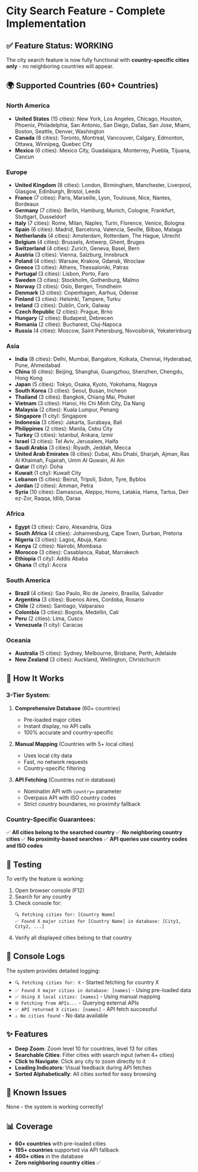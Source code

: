 # City Search Feature - Complete Implementation

## ✅ Feature Status: WORKING

The city search feature is now fully functional with **country-specific cities only** - no neighboring countries will appear.

## 🌍 Supported Countries (60+ Countries)

### North America
- **United States** (15 cities): New York, Los Angeles, Chicago, Houston, Phoenix, Philadelphia, San Antonio, San Diego, Dallas, San Jose, Miami, Boston, Seattle, Denver, Washington
- **Canada** (8 cities): Toronto, Montreal, Vancouver, Calgary, Edmonton, Ottawa, Winnipeg, Quebec City
- **Mexico** (6 cities): Mexico City, Guadalajara, Monterrey, Puebla, Tijuana, Cancun

### Europe
- **United Kingdom** (8 cities): London, Birmingham, Manchester, Liverpool, Glasgow, Edinburgh, Bristol, Leeds
- **France** (7 cities): Paris, Marseille, Lyon, Toulouse, Nice, Nantes, Bordeaux
- **Germany** (7 cities): Berlin, Hamburg, Munich, Cologne, Frankfurt, Stuttgart, Dusseldorf
- **Italy** (7 cities): Rome, Milan, Naples, Turin, Florence, Venice, Bologna
- **Spain** (6 cities): Madrid, Barcelona, Valencia, Seville, Bilbao, Malaga
- **Netherlands** (4 cities): Amsterdam, Rotterdam, The Hague, Utrecht
- **Belgium** (4 cities): Brussels, Antwerp, Ghent, Bruges
- **Switzerland** (4 cities): Zurich, Geneva, Basel, Bern
- **Austria** (3 cities): Vienna, Salzburg, Innsbruck
- **Poland** (4 cities): Warsaw, Krakow, Gdansk, Wroclaw
- **Greece** (3 cities): Athens, Thessaloniki, Patras
- **Portugal** (3 cities): Lisbon, Porto, Faro
- **Sweden** (3 cities): Stockholm, Gothenburg, Malmo
- **Norway** (3 cities): Oslo, Bergen, Trondheim
- **Denmark** (3 cities): Copenhagen, Aarhus, Odense
- **Finland** (3 cities): Helsinki, Tampere, Turku
- **Ireland** (3 cities): Dublin, Cork, Galway
- **Czech Republic** (2 cities): Prague, Brno
- **Hungary** (2 cities): Budapest, Debrecen
- **Romania** (2 cities): Bucharest, Cluj-Napoca
- **Russia** (4 cities): Moscow, Saint Petersburg, Novosibirsk, Yekaterinburg

### Asia
- **India** (8 cities): Delhi, Mumbai, Bangalore, Kolkata, Chennai, Hyderabad, Pune, Ahmedabad
- **China** (6 cities): Beijing, Shanghai, Guangzhou, Shenzhen, Chengdu, Hong Kong
- **Japan** (5 cities): Tokyo, Osaka, Kyoto, Yokohama, Nagoya
- **South Korea** (3 cities): Seoul, Busan, Incheon
- **Thailand** (3 cities): Bangkok, Chiang Mai, Phuket
- **Vietnam** (3 cities): Hanoi, Ho Chi Minh City, Da Nang
- **Malaysia** (2 cities): Kuala Lumpur, Penang
- **Singapore** (1 city): Singapore
- **Indonesia** (3 cities): Jakarta, Surabaya, Bali
- **Philippines** (2 cities): Manila, Cebu City
- **Turkey** (3 cities): Istanbul, Ankara, Izmir
- **Israel** (3 cities): Tel Aviv, Jerusalem, Haifa
- **Saudi Arabia** (3 cities): Riyadh, Jeddah, Mecca
- **United Arab Emirates** (8 cities): Dubai, Abu Dhabi, Sharjah, Ajman, Ras Al Khaimah, Fujairah, Umm Al Quwain, Al Ain
- **Qatar** (1 city): Doha
- **Kuwait** (1 city): Kuwait City
- **Lebanon** (5 cities): Beirut, Tripoli, Sidon, Tyre, Byblos
- **Jordan** (2 cities): Amman, Petra
- **Syria** (10 cities): Damascus, Aleppo, Homs, Latakia, Hama, Tartus, Deir ez-Zor, Raqqa, Idlib, Daraa

### Africa
- **Egypt** (3 cities): Cairo, Alexandria, Giza
- **South Africa** (4 cities): Johannesburg, Cape Town, Durban, Pretoria
- **Nigeria** (3 cities): Lagos, Abuja, Kano
- **Kenya** (2 cities): Nairobi, Mombasa
- **Morocco** (3 cities): Casablanca, Rabat, Marrakech
- **Ethiopia** (1 city): Addis Ababa
- **Ghana** (1 city): Accra

### South America
- **Brazil** (4 cities): Sao Paulo, Rio de Janeiro, Brasilia, Salvador
- **Argentina** (3 cities): Buenos Aires, Cordoba, Rosario
- **Chile** (2 cities): Santiago, Valparaiso
- **Colombia** (3 cities): Bogota, Medellin, Cali
- **Peru** (2 cities): Lima, Cusco
- **Venezuela** (1 city): Caracas

### Oceania
- **Australia** (5 cities): Sydney, Melbourne, Brisbane, Perth, Adelaide
- **New Zealand** (3 cities): Auckland, Wellington, Christchurch

## 🔧 How It Works

### 3-Tier System:

1. **Comprehensive Database** (60+ countries)
   - Pre-loaded major cities
   - Instant display, no API calls
   - 100% accurate and country-specific

2. **Manual Mapping** (Countries with 5+ local cities)
   - Uses local city data
   - Fast, no network requests
   - Country-specific filtering

3. **API Fetching** (Countries not in database)
   - Nominatim API with `country=` parameter
   - Overpass API with ISO country codes
   - Strict country boundaries, no proximity fallback

### Country-Specific Guarantees:

✅ **All cities belong to the searched country**
✅ **No neighboring country cities**
✅ **No proximity-based searches**
✅ **API queries use country codes and ISO codes**

## 🎯 Testing

To verify the feature is working:

1. Open browser console (F12)
2. Search for any country
3. Check console for:
   ```
   🔍 Fetching cities for: [Country Name]
   ✅ Found X major cities for [Country Name] in database: [City1, City2, ...]
   ```
4. Verify all displayed cities belong to that country

## 📝 Console Logs

The system provides detailed logging:

- `🔍 Fetching cities for: X` - Started fetching for country X
- `✅ Found X major cities in database: [names]` - Using pre-loaded data
- `✅ Using X local cities: [names]` - Using manual mapping
- `🌐 Fetching from APIs...` - Querying external APIs
- `✅ API returned X cities: [names]` - API fetch successful
- `⚠️ No cities found` - No data available

## ✨ Features

- **Deep Zoom**: Zoom level 10 for countries, level 13 for cities
- **Searchable Cities**: Filter cities with search input (when 4+ cities)
- **Click to Navigate**: Click any city to zoom directly to it
- **Loading Indicators**: Visual feedback during API fetches
- **Sorted Alphabetically**: All cities sorted for easy browsing

## 🐛 Known Issues

None - the system is working correctly!

## 📊 Coverage

- **60+ countries** with pre-loaded cities
- **195+ countries** supported via API fallback
- **400+ cities** in the database
- **Zero neighboring country cities** ✅
